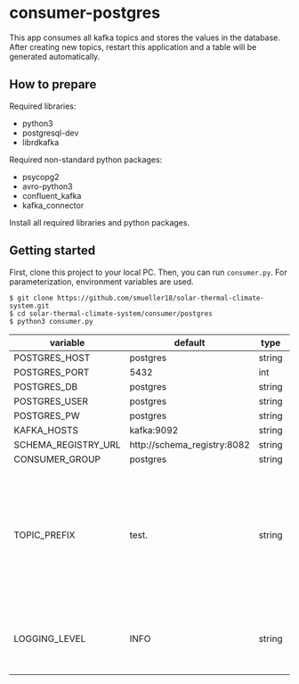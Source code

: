 # consumer-postgres
This app consumes all kafka topics and stores the values in the database. After creating new topics, restart this application and a table will be generated automatically.

## How to prepare
Required libraries:

- python3
- postgresql-dev
- librdkafka

Required non-standard python packages:
- psycopg2
- avro-python3
- confluent_kafka
- kafka_connector

Install all required libraries and python packages.

## Getting started
First, clone this project to your local PC. Then, you can run `consumer.py`. For parameterization, environment variables are used.
```
$ git clone https://github.com/smueller18/solar-thermal-climate-system.git
$ cd solar-thermal-climate-system/consumer/postgres
$ python3 consumer.py
```

| variable | default | type | info |
| --- | --- | --- | --- |
| POSTGRES_HOST | postgres | string |   |
| POSTGRES_PORT | 5432 | int |   |
| POSTGRES_DB | postgres | string |   |
| POSTGRES_USER | postgres | string |   |
| POSTGRES_PW | postgres | string |   |
| KAFKA_HOSTS | kafka:9092 | string |   |
| SCHEMA_REGISTRY_URL | http://schema_registry:8082 | string |  |
| CONSUMER_GROUP | postgres | string |   |
| TOPIC_PREFIX | test. | string | The prefix is part of a regular expression. The char `.` is replaced with `\.`, all other special characters are not allowed. |
| LOGGING_LEVEL | INFO | string | one of CRITICAL, ERROR, WARNING, INFO, DEBUG |

